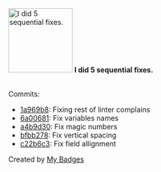 <img src="https://my-badges.github.io/my-badges/fix-5.png" alt="I did 5 sequential fixes." title="I did 5 sequential fixes." width="128">
<strong>I did 5 sequential fixes.</strong>
<br><br>

Commits:

- <a href="https://github.com/ksysoev/oneway/commit/1a969b8bb909d03f83ca15c2616a75f338cbd996">1a969b8</a>: Fixing rest of linter complains
- <a href="https://github.com/ksysoev/oneway/commit/6a0068100822e77f624d39bd0bbda09125ee8e7c">6a00681</a>: Fix variables names
- <a href="https://github.com/ksysoev/oneway/commit/a4b9d30783c59adfed9bcaf21c584466448ab365">a4b9d30</a>: Fix magic numbers
- <a href="https://github.com/ksysoev/oneway/commit/bfbb278863768c4b587dc391594cd95882c18cdf">bfbb278</a>: Fix vertical spacing
- <a href="https://github.com/ksysoev/oneway/commit/c22b6c37030ce9c1766f829a3f4b57cdfc029205">c22b6c3</a>: Fix field allignment


Created by <a href="https://github.com/my-badges/my-badges">My Badges</a>